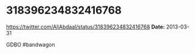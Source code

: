 # 318396234832416768
https://twitter.com/AliAbdaal/status/318396234832416768
**Date:** 2013-03-31

GDBO #bandwagon

